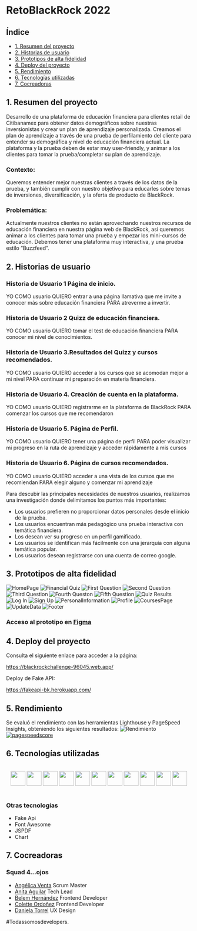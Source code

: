 # RetoBlackRock 2022

## Índice

* [1. Resumen del proyecto](#1-resumen-del-proyecto)
* [2. Historias de usuario](#2-historias-de-usuario)
* [3. Prototipos de alta fidelidad](#3-prototipos-de-alta-fidelidad)
* [4. Deploy del proyecto](#4-deploy-del-proyecto)
* [5. Rendimiento](#5-rendimiento)
* [6. Tecnologías utilizadas](#6-tecnologías-utilizadas)
* [7. Cocreadoras](#7-cocreadoras)


## 1. Resumen del proyecto
Desarrollo de una plataforma de educación financiera para clientes retail de Citibanamex para obtener datos demográficos sobre nuestras inversionistas y crear un plan de aprendizaje personalizada. Creamos el plan de aprendizaje a través de una prueba de perfilamiento del cliente para entender su demográfica y nivel de educación financiera actual. La plataforma y la prueba deben de estar muy user-friendly, y animar a los clientes para tomar la prueba/completar su plan de aprendizaje. 

### Contexto: 
Queremos entender mejor nuestras clientes a través de los datos de la prueba, y también cumplir con nuestro objetivo para educarles sobre temas de inversiones, diversificación, y la oferta de producto de BlackRock. 

### Problemática: 
Actualmente nuestros clientes no están aprovechando nuestros recursos de educación financiera en nuestra página web de BlackRock, así queremos animar a los clientes para tomar una prueba y empezar los mini-cursos de educación. Debemos tener una plataforma muy interactiva, y una prueba estilo “Buzzfeed”. 

## 2. Historias de usuario

### Historia de Usuario 1 Página de inicio.
YO COMO usuario QUIERO entrar a una página llamativa que me invite a conocer más sobre educación financiera PARA atreverme a invertir.

### Historia de Usuario 2 Quizz de educación financiera.
YO COMO usuario QUIERO tomar el test de educación financiera PARA conocer mi nivel de conocimientos.

### Historia de Usuario 3.Resultados del Quizz y cursos recomendados.
YO COMO usuario QUIERO acceder a los cursos que se acomodan mejor a mi nivel PARA continuar mi preparación en materia financiera.

### Historia de Usuario 4. Creación de cuenta en la plataforma.
YO COMO usuario QUIERO registrarme en la plataforma de BlackRock PARA comenzar los cursos que me recomendaron

### Historia de Usuario 5. Página de Perfil.
YO COMO usuario QUIERO tener una página de perfil PARA poder visualizar mi progreso en la ruta de aprendizaje y acceder rápidamente a mis cursos

### Historia de Usuario 6. Página de cursos recomendados.
YO COMO usuario QUIERO acceder a una vista de los cursos que me recomiendan PARA elegir alguno y comenzar mi aprendizaje

Para descubir las principales necesidades de nuestros usuarios, realizamos una investigación donde delimitamos los puntos más importantes:
- Los usuarios prefieren no proporcionar datos personales desde el inicio de la prueba. 
- Los usuarios encuentran más pedagógico una prueba interactiva con temática financiera.
- Los desean ver su progreso en un perfil gamificado.
- Los usuarios se identifican más fácilmente con una jerarquía con alguna temática popular.
- Los usuarios desean registrarse con una cuenta de correo google.

## 3. Prototipos de alta fidelidad

![HomePage](./blackrock/ReadmeFiles/Homepage.jpg "Página de inicio")
![Financial Quiz](./blackrock/ReadmeFiles/Financial_quiz.jpg "Inicio Cuestionario")
![First Question](./blackrock/ReadmeFiles/First_question.jpg "Primera pregunta")
![Second Question](./blackrock/ReadmeFiles/Second_question.jpg "Segunda pregunta")
![Third Question](./blackrock/ReadmeFiles/Third_question.jpg "Tercera pregunta")
![Fourth Queston](./blackrock/ReadmeFiles/Fourth_queston.jpg "Cuarta pregunta")
![Fifth Question](./blackrock/ReadmeFiles/Fifth_question.jpg "Quinta pregunta")
![Quiz Results](./blackrock/ReadmeFiles/Quiz_Results.jpg "Resultados del Quiz")
![Log In](./blackrock/ReadmeFiles/Log_in.jpg "Inicio de sesión")
![Sign Up](./blackrock/ReadmeFiles/Sign_up.jpg "Página de registro")
![PersonalInformation](./blackrock/ReadmeFiles/Personal_information.jpg "Formulario de información personal")
![Profile](./blackrock/ReadmeFiles/Profile.jpg "Perfil del usuario")
![CoursesPage](./blackrock/ReadmeFiles/Courses_page.jpg "Página de cursos")
![UpdateData](./blackrock/ReadmeFiles/Update_data.jpg "Actualización de datos")
![Footer](./blackrock/ReadmeFiles/Bottom_page.jpg "Footer")

### Acceso al prototipo en [Figma](https://www.figma.com/file/WuY6svf3tpRThbA9UF7TjM/Reto-BLK?node-id=195%3A62)

## 4. Deploy del proyecto
Consulta el siguiente enlace para acceder a la página:

https://blackrockchallenge-96045.web.app/

Deploy de Fake API: 

https://fakeapi-bk.herokuapp.com/

## 5. Rendimiento
Se evaluó el rendimiento con las herramientas Lighthouse y PageSpeed Insights, obteniendo los siguientes resultados: 
![Rendimiento](./blackrock/ReadmeFiles/rendimiento.png "Rendimiento")
<a href="https://ibb.co/VNDjPZh"><img src="https://i.ibb.co/YW8RqMK/pagespeedscore.png" alt="pagespeedscore" border="0"></a>


## 6. Tecnologías utilizadas
<br>
<div align="center">
<img width="40px" src="https://cdn.jsdelivr.net/gh/devicons/devicon/icons/angularjs/angularjs-original.svg" />
<img width="40px" src="https://cdn.jsdelivr.net/gh/devicons/devicon/icons/typescript/typescript-original.svg" />
<img width="40px" src="https://cdn.jsdelivr.net/gh/devicons/devicon/icons/html5/html5-original.svg" />
<img width="40px" src="https://cdn.jsdelivr.net/gh/devicons/devicon/icons/sass/sass-original.svg" />
<img width="40px" src="https://cdn.jsdelivr.net/gh/devicons/devicon/icons/javascript/javascript-original.svg" />
<img width="40px" src="https://cdn.jsdelivr.net/gh/devicons/devicon/icons/firebase/firebase-plain.svg" />
<img width="40px" src="https://cdn.jsdelivr.net/gh/devicons/devicon/icons/figma/figma-original.svg" />
<img width="40px" src="https://cdn.jsdelivr.net/gh/devicons/devicon/icons/heroku/heroku-original.svg" />
<img width="40px" src="https://cdn.jsdelivr.net/gh/devicons/devicon/icons/materialui/materialui-original.svg" />
<img width="40px" src="https://cdn.jsdelivr.net/gh/devicons/devicon/icons/git/git-original.svg" />
<img width="40px" src="https://cdn.jsdelivr.net/gh/devicons/devicon/icons/github/github-original.svg" />
</div>
<br>

### Otras tecnologías
- Fake Api
- Font Awesome
- JSPDF
- Chart

## 7. Cocreadoras 
### Squad 4...ojos

 - [Angélica Venta](https://github.com/AngieVenta) Scrum Master
 - [Anita Aguilar](https://github.com/annamar26) Tech Lead
 - [Belem Hernández](https://github.com/belemHA) Frontend Developer
 - [Colette Ordoñez](https://github.com/ColetteOrdz) Frontend Developer
 - [Daniela Torrel](https://github.com/danitorrel) UX Design 
 
  #Todassomosdevelopers.
 
